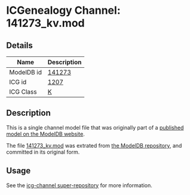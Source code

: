 # ICGenealogy Channel: 141273\_kv.mod

## Details

Name | Description
---- | -----------
ModelDB id | [141273](http://senselab.med.yale.edu/ModelDB/ShowModel.cshtml?model=141273)
ICG id | [1207](http://icg.neurotheory.ox.ac.uk/channels/1/1207)
ICG Class | [K](http://icg.neurotheory.ox.ac.uk/channels/1)

## Description

This is a single channel model file that was originally part of a [published model on the ModelDB website](http://senselab.med.yale.edu/mModelDB/ShowModel.cshtml?model=141273).

The file [141273\_kv.mod](141273_kv.mod) was extrated from [the ModelDB repository](http://senselab.med.yale.edu/ModelDB/ShowModel.cshtml?model=141273), and committed in its original form.

## Usage

See the [icg-channel super-repository](https://github.com/icgenealogy/icg-channels) for more information.
